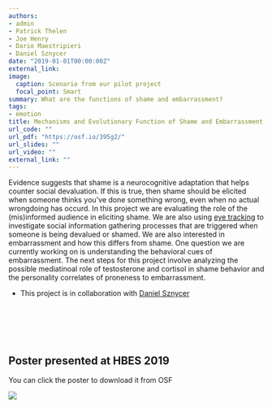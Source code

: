 ```yaml
---
authors:
- admin
- Patrick Thelen
- Joe Henry
- Dario Maestripieri
- Daniel Sznycer
date: "2019-01-01T00:00:00Z"
external_link:
image:
  caption: Scenario from our pilot project
  focal_point: Smart
summary: What are the functions of shame and embarrassment?
tags:
- emotion
title: Mechanisms and Evolutionary Function of Shame and Embarrassment
url_code: ""
url_pdf: "https://osf.io/395g2/"
url_slides: ""
url_video: ""
external_link: ""
---
```


Evidence suggests that shame is a neurocognitive adaptation that helps counter social devaluation. If this is true, then shame should be elicited when someone thinks you've done something wrong, even when no actual wrongdoing has occurd. In this project we are evaluating the role of the (mis)informed audience in eliciting shame. We are also using [eye tracking](https://pupil-labs.com) to investigate social information gathering processes that are triggered when someone is being devalued or shamed. We are also interested in embarrassment and how this differs from shame. One question we are currently working on is understanding the behavioral cues of embarrassment. The next steps for this project involve analyzing the possible mediatinoal role of testosterone and cortisol in shame behavior and the personality correlates of proneness to embarrassment.

- This project is in collaboration with [Daniel Sznycer](http://danielsznycer.org)


<br/><br/>
<br/><br/>

## **Poster presented at HBES 2019**

You can click the poster to download it from OSF

[![](poster.jpg)](https://osf.io/395g2/)




